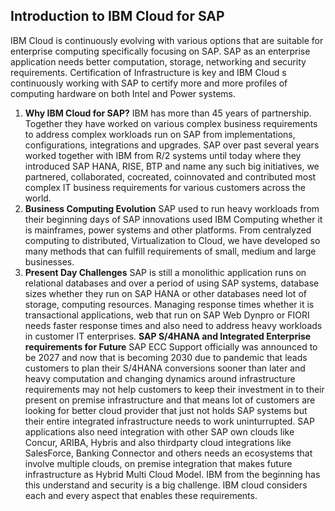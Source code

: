 ## Introduction to IBM Cloud for SAP

IBM Cloud is continuously evolving with various options that are suitable for enterprise computing specifically focusing on SAP. SAP as an enterprise application needs better computation, storage, networking and security requirements. Certification of Infrastructure is key and IBM Cloud s continuously working with SAP to certify more and more profiles of computing hardware on both Intel and Power systems. 

1. **Why IBM Cloud for SAP?** IBM has more than 45 years of partnership. Together they have worked on various complex business requirements to address complex workloads run on SAP from implementations, configurations, integrations and upgrades. SAP over past several years worked together with IBM from R/2 systems until today where they introduced SAP HANA, RISE, BTP and name any such big initiatives, we partnered, collaborated, cocreated, coinnovated and contributed most complex IT business requirements for various customers across the world.
2. **Business Computing Evolution** SAP used to run heavy workloads from their beginning days of SAP innovations used IBM Computing whether it is mainframes, power systems and other platforms. From centralyzed computing to distributed, Virtualization to Cloud, we have developed so many methods that can fulfill requirements of small, medium and large businesses.
3. **Present Day Challenges** SAP is still a monolithic application runs on relational databases and over a period of using SAP systems, database sizes whether they run on SAP HANA or other databases need lot of storage, computing resources. Managing response times whether it is transactional applications, web that run on SAP Web Dynpro or FIORI needs faster response times and also need to address heavy workloads in customer IT enterprises. 
    **SAP S/4HANA and Integrated Enterprise requirements for Future** SAP ECC Support officially was announced to be 2027 and now that is becoming 2030 due to pandemic that leads customers to plan their S/4HANA conversions sooner than later and heavy computation and changing dynamics around infrastructure requirements may not help customers to keep their investment in to their present on premise infrastructure and that means lot of customers are looking for better cloud provider that just not holds SAP systems but their entire integrated infrastructure needs to work uninturrupted. SAP applications also need integration with other SAP own clouds like Concur, ARIBA, Hybris and also thirdparty cloud integrations like SalesForce, Banking Connector and others needs an ecosystems that involve multiple clouds, on premise integration that makes future infrastructure as Hybrid Multi Cloud Model. IBM from the beginning has this understand and security is a big challenge. IBM cloud considers each and every aspect that enables these requirements.
 
